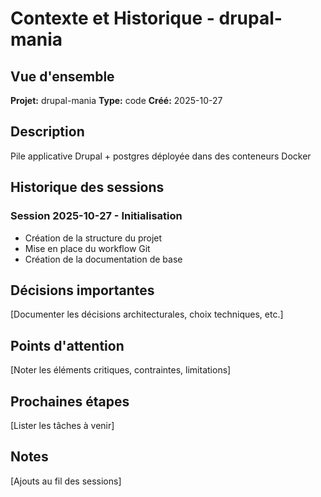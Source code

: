 # Contexte et Historique - drupal-mania

## Vue d'ensemble

**Projet:** drupal-mania
**Type:** code
**Créé:** 2025-10-27

## Description

Pile applicative Drupal + postgres déployée dans des conteneurs Docker

## Historique des sessions

### Session 2025-10-27 - Initialisation

- Création de la structure du projet
- Mise en place du workflow Git
- Création de la documentation de base

## Décisions importantes

[Documenter les décisions architecturales, choix techniques, etc.]

## Points d'attention

[Noter les éléments critiques, contraintes, limitations]

## Prochaines étapes

[Lister les tâches à venir]

## Notes

[Ajouts au fil des sessions]
